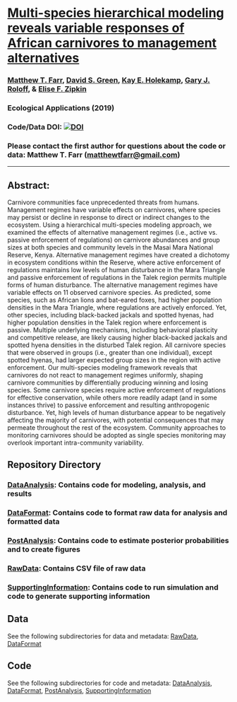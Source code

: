 # [Multi-species hierarchical modeling reveals variable responses of African carnivores to management alternatives](https://esajournals.onlinelibrary.wiley.com/doi/10.1002/eap.1845)

### [Matthew T. Farr](https://farrmt.github.io/), [David S. Green](https://inr.oregonstate.edu/people/david-green), [Kay E. Holekamp](http://www.holekamplab.org/), [Gary J. Roloff](https://www.afwelsite.com/), & [Elise F. Zipkin](https://msu.edu/user/ezipkin/)

### Ecological Applications (2019)

### Code/Data DOI: [![DOI](https://zenodo.org/badge/DOI/10.5281/zenodo.1413563.svg)](https://doi.org/10.5281/zenodo.1413563)

### Please contact the first author for questions about the code or data: Matthew T. Farr (matthewtfarr@gmail.com)
__________________________________________________________________________________________________________________________________________

## Abstract: 
Carnivore communities face unprecedented threats from humans. Management regimes have variable effects on carnivores, where species may persist or decline in response to direct or indirect changes to the ecosystem. Using a hierarchical multi-species modeling approach, we examined the effects of alternative management regimes (i.e., active vs. passive enforcement of regulations) on carnivore abundances and group sizes at both species and community levels in the Masai Mara National Reserve, Kenya. Alternative management regimes have created a dichotomy in ecosystem conditions within the Reserve, where active enforcement of regulations maintains low levels of human disturbance in the Mara Triangle and passive enforcement of regulations in the Talek region permits multiple forms of human disturbance. The alternative management regimes have variable effects on 11 observed carnivore species. As predicted, some species, such as African lions and bat-eared foxes, had higher population densities in the Mara Triangle, where regulations are actively enforced. Yet, other species, including black-backed jackals and spotted hyenas, had higher population densities in the Talek region where enforcement is passive. Multiple underlying mechanisms, including behavioral plasticity and competitive release, are likely causing higher black-backed jackals and spotted hyena densities in the disturbed Talek region. All carnivore species that were observed in groups (i.e., greater than one individual), except spotted hyenas, had larger expected group sizes in the region with active enforcement. Our multi-species modeling framework reveals that carnivores do not react to management regimes uniformly, shaping carnivore communities by differentially producing winning and losing species. Some carnivore species require active enforcement of regulations for effective conservation, while others more readily adapt (and in some instances thrive) to passive enforcement and resulting anthropogenic disturbance. Yet, high levels of human disturbance appear to be negatively affecting the majority of carnivores, with potential consequences that may permeate throughout the rest of the ecosystem. Community approaches to monitoring carnivores should be adopted as single species monitoring may overlook important intra-community variability.

## Repository Directory
### [DataAnalysis](https://github.com/farrmt/HMSDS/tree/master/DataAnalysis): Contains code for modeling, analysis, and results
### [DataFormat](https://github.com/farrmt/HMSDS/tree/master/DataFormat): Contains code to format raw data for analysis and formatted data
### [PostAnalysis](https://github.com/farrmt/HMSDS/tree/master/PostAnalysis): Contains code to estimate posterior probabilities and to create figures
### [RawData](https://github.com/farrmt/HMSDS/tree/master/RawData): Contains CSV file of raw data
### [SupportingInformation](https://github.com/farrmt/HMSDS/tree/master/SupportingInformation): Contains code to run simulation and code to generate supporting information

## Data
See the following subdirectories for data and metadata: [RawData](https://github.com/farrmt/HMSDS/tree/master/RawData), [DataFormat](https://github.com/farrmt/HMSDS/tree/master/DataFormat)

## Code
See the following subdirectories for code and metadata: [DataAnalysis](https://github.com/farrmt/HMSDS/tree/master/DataAnalysis), [DataFormat](https://github.com/farrmt/HMSDS/tree/master/DataFormat), [PostAnalysis](https://github.com/farrmt/HMSDS/tree/master/PostAnalysis), [SupportingInformation](https://github.com/farrmt/HMSDS/tree/master/SupportingInformation)


